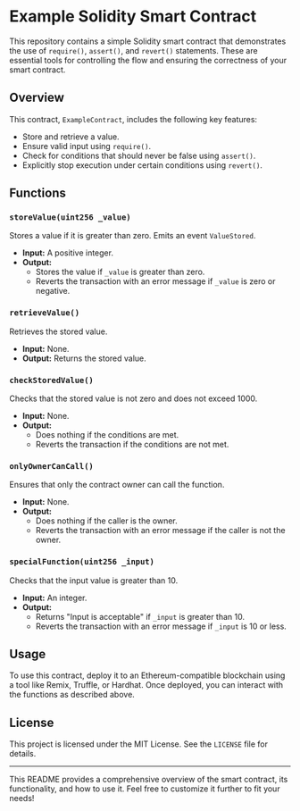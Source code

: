 # Example Solidity Smart Contract

This repository contains a simple Solidity smart contract that demonstrates the use of `require()`, `assert()`, and `revert()` statements. These are essential tools for controlling the flow and ensuring the correctness of your smart contract.

## Overview

This contract, `ExampleContract`, includes the following key features:
- Store and retrieve a value.
- Ensure valid input using `require()`.
- Check for conditions that should never be false using `assert()`.
- Explicitly stop execution under certain conditions using `revert()`.

## Functions

### `storeValue(uint256 _value)`

Stores a value if it is greater than zero. Emits an event `ValueStored`.

- **Input:** A positive integer.
- **Output:** 
  - Stores the value if `_value` is greater than zero.
  - Reverts the transaction with an error message if `_value` is zero or negative.

### `retrieveValue()`

Retrieves the stored value.

- **Input:** None.
- **Output:** Returns the stored value.

### `checkStoredValue()`

Checks that the stored value is not zero and does not exceed 1000.

- **Input:** None.
- **Output:** 
  - Does nothing if the conditions are met.
  - Reverts the transaction if the conditions are not met.

### `onlyOwnerCanCall()`

Ensures that only the contract owner can call the function.

- **Input:** None.
- **Output:** 
  - Does nothing if the caller is the owner.
  - Reverts the transaction with an error message if the caller is not the owner.

### `specialFunction(uint256 _input)`

Checks that the input value is greater than 10.

- **Input:** An integer.
- **Output:** 
  - Returns "Input is acceptable" if `_input` is greater than 10.
  - Reverts the transaction with an error message if `_input` is 10 or less.

## Usage

To use this contract, deploy it to an Ethereum-compatible blockchain using a tool like Remix, Truffle, or Hardhat. Once deployed, you can interact with the functions as described above.

## License

This project is licensed under the MIT License. See the `LICENSE` file for details.

---

This README provides a comprehensive overview of the smart contract, its functionality, and how to use it. Feel free to customize it further to fit your needs!
